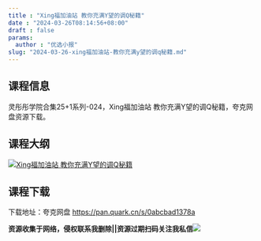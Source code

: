 ```yaml
---
title : "Xing福加油站 教你充满Y望的调Q秘籍"
date : "2024-03-26T08:14:56+08:00"
draft : false
params:
  author : "优选小报"
slug: "2024-03-26-xing福加油站-教你充满y望的调q秘籍.md"
---
```


## 课程信息

灵彤彤学院合集25+1系列-024，Xing福加油站 教你充满Y望的调Q秘籍，夸克网盘资源下载。

## 课程大纲

[![Xing福加油站
教你充满Y望的调Q秘籍](//img7-1.zhekoulieshou.com/mmbiz_jpg/iaHBVewvSIbAOP5MwRmNQ8SEEaPPgBTocwmUpnVUXqz7D2peBAYzwpBHCIo6VC1M06bGM41eSBom6OCuVCQWarQ/0)](//img7-1.zhekoulieshou.com/mmbiz_jpg/iaHBVewvSIbAOP5MwRmNQ8SEEaPPgBTocwmUpnVUXqz7D2peBAYzwpBHCIo6VC1M06bGM41eSBom6OCuVCQWarQ/0)

## 课程下载

下载地址：夸克网盘 https://pan.quark.cn/s/0abcbad1378a

**资源收集于网络，侵权联系我删除||资源过期扫码关注我私信**![](//img7-1.zhekoulieshou.com/mmbiz_jpg/iaHBVewvSIbAjcr9g6TlCXSfiaDqkbzuEzp207hVzPqT4YGQOAazQ1KNHCeACbia5Lzq4Ckwibe48iar1q7lgVP1o3w/640?wx_fmt=jpeg&from=appmsg)


